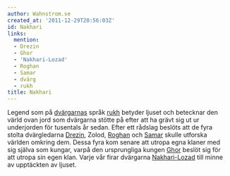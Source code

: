 ```yaml
---
author: Wahnstrom.se
created_at: '2011-12-29T20:56:03Z'
id: Nakhari
links:
  mention:
  - Drezin
  - Ghor
  - 'Nakhari-Lozad'
  - Roghan
  - Samar
  - dvärg
  - rukh
title: Nakhari
---
```


Legend som på [dvärgarnas] språk [rukh] betyder ljuset och betecknar den värld ovan jord som
dvärgarna stötte på efter att ha grävt sig ut ur underjorden för tusentals år sedan. Efter ett
rådslag beslöts att de fyra stolta dvärgledarna [Drezin], Zolod, [Roghan] och [Samar] skulle
utforska världen omkring dem. Dessa fyra kom senare att utropa egna klaner med sig själva som
kungar, varpå den ursprungliga kungen [Ghor] beslöt sig för att utropa sin egen klan. Varje vår
firar dvärgarna [Nakhari-Lozad] till minne av upptäckten av ljuset.

  [dvärgarnas]: dvärg
  [rukh]: rukh
  [Drezin]: Drezin
  [Roghan]: Roghan
  [Samar]: Samar
  [Ghor]: Ghor
  [Nakhari-Lozad]: Nakhari-Lozad